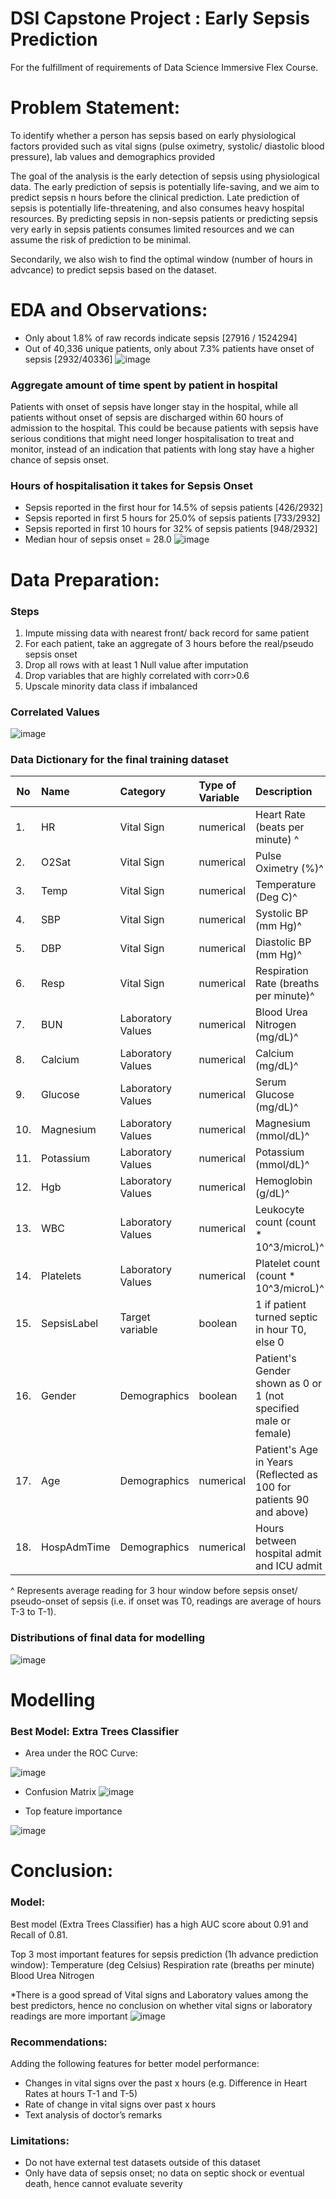 # DSI Capstone Project : Early Sepsis Prediction
For the fulfillment of requirements of Data Science Immersive Flex Course.


# Problem Statement:
To identify whether a person has sepsis based on early physiological factors provided such as vital signs (pulse oximetry, systolic/ diastolic blood pressure), lab values and demographics provided

The goal of the analysis is the early detection of sepsis using physiological data. The early prediction of sepsis is potentially life-saving, and we aim to predict sepsis n hours before the clinical prediction. Late prediction of sepsis is potentially life-threatening, and also consumes heavy hospital resources. By predicting sepsis in non-sepsis patients or predicting sepsis very early in sepsis patients consumes limited resources and we can assume the risk of prediction to be minimal.

Secondarily, we also wish to find the optimal window (number of hours in advcance) to predict sepsis based on the dataset.

# EDA and Observations:

- Only about 1.8% of raw records indicate sepsis [27916 / 1524294]
- Out of 40,336 unique patients, only about 7.3% patients have onset of sepsis [2932/40336]
![image](https://user-images.githubusercontent.com/110540717/220344215-fe2eb842-d7f2-4aa8-a249-e68871e7bd03.png)

### Aggregate amount of time spent by patient in hospital

Patients with onset of sepsis have longer stay in the hospital, while all patients without onset of sepsis are discharged within 60 hours of admission to the hospital. This could be because patients with sepsis have serious conditions that might need longer hospitalisation to treat and monitor, instead of an indication that patients with long stay have a higher chance of sepsis onset. 

### Hours of hospitalisation it takes for Sepsis Onset
- Sepsis reported in the first hour for 14.5% of sepsis patients [426/2932]
- Sepsis reported in first 5 hours for 25.0% of sepsis patients [733/2932]
- Sepsis reported in first 10 hours for 32% of sepsis patients [948/2932]
- Median hour of sepsis onset = 28.0
![image](https://user-images.githubusercontent.com/110540717/220344557-9ba0fbe6-ecbd-4e77-b271-151268a862fb.png)


# Data Preparation:

### Steps
1. Impute missing data with nearest front/ back record for same patient
2. For each patient, take an aggregate of 3 hours before the real/pseudo sepsis onset
3. Drop all rows with at least 1 Null value after imputation
4. Drop variables that are highly correlated with corr>0.6
5. Upscale minority data class if imbalanced

### Correlated Values
![image](https://user-images.githubusercontent.com/110540717/222810161-b5ef010d-2335-4b6a-8778-7d4a00729077.png)


### Data Dictionary for the final training dataset


|No|Name|Category|Type of Variable|Description|
|---|:---|:---|:---|:---|
|1.|HR|Vital Sign|numerical|Heart Rate (beats per minute) ^ |
|2.|O2Sat|Vital Sign|numerical|Pulse Oximetry (%)^ |
|3.|Temp|Vital Sign|numerical|Temperature (Deg C)^ |
|4.|SBP|Vital Sign|numerical|Systolic BP (mm Hg)^|
|5.|DBP|Vital Sign|numerical|Diastolic BP (mm Hg)^|
|6.|Resp|Vital Sign|numerical|Respiration Rate (breaths per minute)^|
|7.|BUN|Laboratory Values|numerical|Blood Urea Nitrogen (mg/dL)^|
|8.|Calcium|Laboratory Values|numerical|Calcium (mg/dL)^|
|9.|Glucose|Laboratory Values|numerical|Serum Glucose (mg/dL)^|
|10.|Magnesium|Laboratory Values|numerical|Magnesium (mmol/dL)^|
|11.|Potassium|Laboratory Values|numerical|Potassium (mmol/dL)^|
|12.|Hgb|Laboratory Values|numerical|Hemoglobin (g/dL)^|
|13.|WBC|Laboratory Values|numerical|Leukocyte count (count * 10^3/microL)^|
|14.|Platelets|Laboratory Values|numerical|Platelet count (count * 10^3/microL)^|
|15.|SepsisLabel|Target variable|boolean|1 if patient turned septic in hour T0, else 0|
|16.|Gender|Demographics|boolean|Patient's Gender shown as 0 or 1 (not specified male or female)|
|17.|Age|Demographics|numerical|Patient's Age in Years (Reflected as 100 for patients 90 and above)|
|18.|HospAdmTime|Demographics|numerical|Hours between hospital admit and ICU admit|

^ Represents average reading for 3 hour window before sepsis onset/ pseudo-onset of sepsis (i.e. if onset was T0, readings are average of hours T-3 to T-1).

### Distributions of final data for modelling
![image](https://user-images.githubusercontent.com/110540717/222810248-31066bae-cbfa-485f-b0c8-16286520d31e.png)

# Modelling 

### Best Model: Extra Trees Classifier

- Area under the ROC Curve:

![image](https://user-images.githubusercontent.com/110540717/222810427-4595babf-9c1f-43bd-a73f-54b1f367d5a0.png)

- Confusion Matrix
![image](https://user-images.githubusercontent.com/110540717/222810529-0e67de43-d3a8-496a-802c-246316bb36d3.png)

- Top feature importance

![image](https://user-images.githubusercontent.com/110540717/222810564-20b33ae0-602d-4245-b37b-357fec1ed491.png)


# Conclusion:

### Model:
Best model (Extra Trees Classifier) has a high AUC score about 0.91 and Recall of 0.81.

Top 3 most important features for sepsis prediction (1h advance prediction window):
Temperature (deg Celsius)
Respiration rate (breaths per minute)
Blood Urea Nitrogen

*There is a good spread of Vital signs and Laboratory values among the best predictors, hence no conclusion on whether vital signs or laboratory readings are more important
![image](https://user-images.githubusercontent.com/110540717/222810585-7432e38f-7766-4595-b725-c9ea29e1e368.png)

### Recommendations:
Adding the following features for better model performance:
- Changes in vital signs over the past x hours (e.g. Difference in Heart Rates at hours T-1 and T-5)
- Rate of change in vital signs over past x hours
- Text analysis of doctor’s remarks

### Limitations:
- Do not have external test datasets outside of this dataset
- Only have data of sepsis onset; no data on septic shock or eventual death, hence cannot evaluate severity

